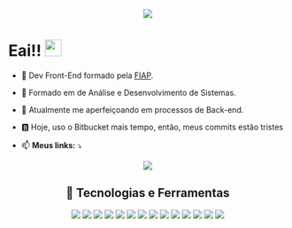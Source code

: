 <div align="center">
 <img src="https://github.com/JoaoLeiteF/JoaoLeiteF/assets/88325854/91578095-1f52-431e-b9b4-6db9430362af">
</div>

# Eai!! <img src="https://raw.githubusercontent.com/MartinHeinz/MartinHeinz/master/wave.gif" width="30px" height="30px" />

- 🔭 Dev Front-End formado pela [FIAP](https://www.linkedin.com/school/fiap/).
- 🔖 Formado em de Análise e Desenvolvimento de Sistemas.
- 🌱 Atualmente me aperfeiçoando em processos de Back-end.
- 🅱 Hoje, uso o Bitbucket mais tempo, então, meus commits estão tristes
 
- 📫  **Meus links:**  ⤵️

<div style="display:flex;justify-content:center"> 
  <a href="https://www.linkedin.com/in/jo%C3%A3o-pedro-ba729a201/" target="_blank">
    <img src="https://img.shields.io/badge/-LinkedIn-%230077B5?style=for-the-badge&logo=linkedin&logoColor=white" target="_blank">
  </a>
</div>

<div align="center">
  <h2> 🔧 Tecnologias e Ferramentas </h2>
  
  <img src="https://img.shields.io/badge/-git-F05032?logo=git&logoColor=white&style=for-the-badge" />	
  <img src="https://img.shields.io/badge/-html-E34F26?logo=html5&logoColor=white&style=for-the-badge" />
  <img src="https://img.shields.io/badge/-css-1572B6?logo=css3&logoColor=white&style=for-the-badge" />
  <img src="https://img.shields.io/badge/-javascript-F7DF1E?logo=javascript&logoColor=white&style=for-the-badge" />
  <img src="https://img.shields.io/badge/-reactjs-61DAFB?logo=react&logoColor=white&style=for-the-badge" />
  <img src="https://img.shields.io/badge/-styled components-DB7093?logo=styled-components&logoColor=white&style=for-the-badge" />
  <img src="https://img.shields.io/badge/-typescrypt-3178C6?logo=typescript&logoColor=white&style=for-the-badge" />
  <img src="https://img.shields.io/badge/-nodejs-339933?logo=node.js&logoColor=white&style=for-the-badge" />
  <img src="https://img.shields.io/badge/Amazon_AWS-FF9900?style=for-the-badge&logo=amazonaws&logoColor=white">
  <img src="https://img.shields.io/badge/-jwt-000000?logo=JSON Web Tokens&logoColor=white&style=for-the-badge" />
  <img src="https://img.shields.io/badge/GitHub-100000?style=for-the-badge&logo=github&logoColor=white">
  <img src="https://img.shields.io/badge/-vercel-000000?logo=vercel&logoColor=white&style=for-the-badge" />
  <img src="https://img.shields.io/badge/-npm-CB3837?logo=npm&logoColor=white&style=for-the-badge" />
  <img src="https://img.shields.io/badge/-yarn-2C8EBB?logo=yarn&logoColor=white&style=for-the-badge" />
</div>
 
 ##
